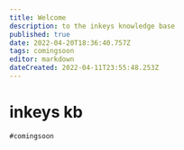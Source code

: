 ```yaml
---
title: Welcome
description: to the inkeys knowledge base
published: true
date: 2022-04-20T18:36:40.757Z
tags: comingsoon
editor: markdown
dateCreated: 2022-04-11T23:55:48.253Z
---
```


# inkeys kb

`#comingsoon`